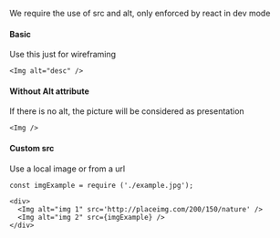 We require the use of src and alt, only enforced by react in dev mode

#### Basic
Use this just for wireframing
```
<Img alt="desc" />
```

#### Without Alt attribute
If there is no alt, the picture will be considered as presentation
```
<Img />
```

#### Custom src
Use a local image or from a url
```
const imgExample = require ('./example.jpg');

<div>
  <Img alt="img 1" src='http://placeimg.com/200/150/nature' />
  <Img alt="img 2" src={imgExample} />
</div>
```
